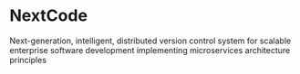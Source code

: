 # NextCode
Next-generation, intelligent, distributed version control system for scalable enterprise software development implementing microservices architecture principles
